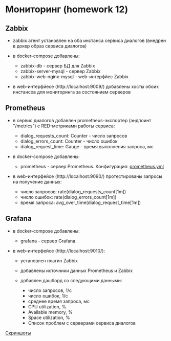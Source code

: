 # Мониторинг (homework 12)

## Zabbix

- zabbix агент установлен на оба инстанса сервиса диалогов (внедрен в докер образ сервиса диалогов)
- в docker-compose добавлены:
 
     - zabbix-db   - сервер БД для Zabbix
     - zabbix-server-mysql   - сервер Zabbix
     - zabbix-web-nginx-mysql - web-интерфйес Zabbix
  
- в web-интерфйесе (http://localhost:9009/) добавлены хосты обоих инстансов для мониторинга за состоянием серверов

## Prometheus

- в сервис диалогов добавлен prometheus-экспортер (эндпоинт "/metrics") c RED-метриками работы сервиса:

     - dialog_requests_count: Counter - число запросов
     - dialog_errors_count: Counter - число ошибок
     - dialog_request_time: Gauge - время выполнения запроса, мс

- в docker-compose добавлены:

     - prometheus - сервер Prometheus. Конфигурация: [prometheus.yml](./docker/prometheus/prometheus.yml)
  
- в web-интерфейсе (http://localhost:9090/) протестированы запросы на получение данных:
  
    - число запросов: rate(dialog_requests_count[1m])
    - число ошибок: rate(dialog_errors_count[1m])
    - время запроса: avg_over_time(dialog_request_time[1m])

## Grafana

- в docker-compose добавлены:

    - grafana - сервер Grafana.

- в web-интерфейсе (http://localhost:9010/):

    - установлен плагин Zabbix
    - добавлены источники данных Prometheus и Zabbix
    - добавлен дашборд со следующими данными:
        
        - число запросов, 1/с
        - число ошибок, 1/с
        - среднее время запроса, мс
        - CPU utilization, %
        - Available memory, %
        - Space utilization, %
        - Список проблем с серверами сервиса диалогов
      

[Скриншоты](https://docs.google.com/document/d/1tW-rdikGJgokTzVcz8e6744tEpoOWR5HGkzq763ldDo/edit?usp=sharing)